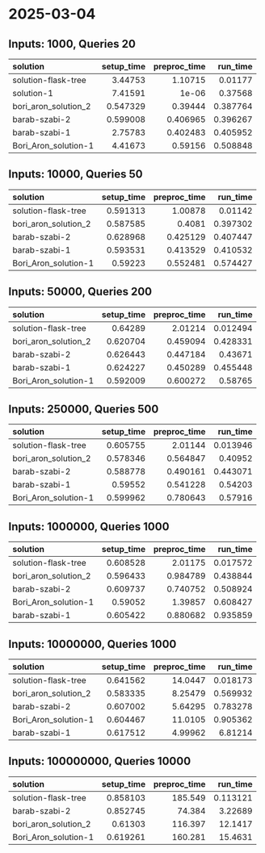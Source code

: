 # 2025-03-04

## Inputs: 1000, Queries 20

| solution             |   setup_time |   preproc_time |   run_time |
|:---------------------|-------------:|---------------:|-----------:|
| solution-flask-tree  |     3.44753  |       1.10715  |   0.01177  |
| solution-1           |     7.41591  |       1e-06    |   0.37568  |
| bori_aron_solution_2 |     0.547329 |       0.39444  |   0.387764 |
| barab-szabi-2        |     0.599008 |       0.406965 |   0.396267 |
| barab-szabi-1        |     2.75783  |       0.402483 |   0.405952 |
| Bori_Aron_solution-1 |     4.41673  |       0.59156  |   0.508848 |

## Inputs: 10000, Queries 50

| solution             |   setup_time |   preproc_time |   run_time |
|:---------------------|-------------:|---------------:|-----------:|
| solution-flask-tree  |     0.591313 |       1.00878  |   0.01142  |
| bori_aron_solution_2 |     0.587585 |       0.4081   |   0.397302 |
| barab-szabi-2        |     0.628968 |       0.425129 |   0.407447 |
| barab-szabi-1        |     0.593531 |       0.413529 |   0.410532 |
| Bori_Aron_solution-1 |     0.59223  |       0.552481 |   0.574427 |

## Inputs: 50000, Queries 200

| solution             |   setup_time |   preproc_time |   run_time |
|:---------------------|-------------:|---------------:|-----------:|
| solution-flask-tree  |     0.64289  |       2.01214  |   0.012494 |
| bori_aron_solution_2 |     0.620704 |       0.459094 |   0.428331 |
| barab-szabi-2        |     0.626443 |       0.447184 |   0.43671  |
| barab-szabi-1        |     0.624227 |       0.450289 |   0.455448 |
| Bori_Aron_solution-1 |     0.592009 |       0.600272 |   0.58765  |

## Inputs: 250000, Queries 500

| solution             |   setup_time |   preproc_time |   run_time |
|:---------------------|-------------:|---------------:|-----------:|
| solution-flask-tree  |     0.605755 |       2.01144  |   0.013946 |
| bori_aron_solution_2 |     0.578346 |       0.564847 |   0.40952  |
| barab-szabi-2        |     0.588778 |       0.490161 |   0.443071 |
| barab-szabi-1        |     0.59552  |       0.541228 |   0.54203  |
| Bori_Aron_solution-1 |     0.599962 |       0.780643 |   0.57916  |

## Inputs: 1000000, Queries 1000

| solution             |   setup_time |   preproc_time |   run_time |
|:---------------------|-------------:|---------------:|-----------:|
| solution-flask-tree  |     0.608528 |       2.01175  |   0.017572 |
| bori_aron_solution_2 |     0.596433 |       0.984789 |   0.438844 |
| barab-szabi-2        |     0.609737 |       0.740752 |   0.508924 |
| Bori_Aron_solution-1 |     0.59052  |       1.39857  |   0.608427 |
| barab-szabi-1        |     0.605422 |       0.880682 |   0.935859 |

## Inputs: 10000000, Queries 1000

| solution             |   setup_time |   preproc_time |   run_time |
|:---------------------|-------------:|---------------:|-----------:|
| solution-flask-tree  |     0.641562 |       14.0447  |   0.018173 |
| bori_aron_solution_2 |     0.583335 |        8.25479 |   0.569932 |
| barab-szabi-2        |     0.607002 |        5.64295 |   0.783278 |
| Bori_Aron_solution-1 |     0.604467 |       11.0105  |   0.905362 |
| barab-szabi-1        |     0.617512 |        4.99962 |   6.81214  |

## Inputs: 100000000, Queries 10000

| solution             |   setup_time |   preproc_time |   run_time |
|:---------------------|-------------:|---------------:|-----------:|
| solution-flask-tree  |     0.858103 |        185.549 |   0.113121 |
| barab-szabi-2        |     0.852745 |         74.384 |   3.22689  |
| bori_aron_solution_2 |     0.61303  |        116.397 |  12.1417   |
| Bori_Aron_solution-1 |     0.619261 |        160.281 |  15.4631   |